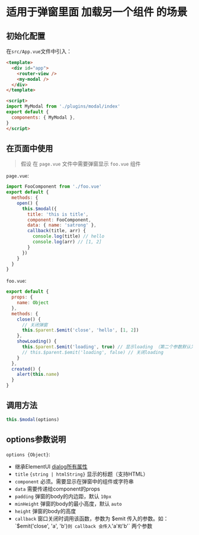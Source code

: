# 适用于弹窗里面 加载另一个组件 的场景

## 初始化配置
在`src/App.vue`文件中引入：
```html
<template>
  <div id="app">
    <router-view />
    <my-modal />
  </div>
</template>

<script>
import MyModal from './plugins/modal/index'
export default {
  components: { MyModal },
}
</script>
```

## 在页面中使用
> 假设 在 `page.vue` 文件中需要弹窗显示 `foo.vue` 组件

`page.vue`:
```js
import FooComponent from './foo.vue'
export default {
  methods: {
    open() {
      this.$modal({
        title: 'this is title',
        component: FooComponent,
        data: { name: 'satrong' },
        callback(title, arr) {
          console.log(title) // hello
          console.log(arr) // [1, 2]
        }
      })
    }
  }
}
```

`foo.vue`:
```js
export default {
  props: {
    name: Object
  },
  methods: {
    close() {
      // 关闭弹窗
      this.$parent.$emit('close', 'hello', [1, 2])
    },
    showLoading() {
      this.$parent.$emit('loading', true) // 显示loading （第二个参数默认为true）
      // this.$parent.$emit('loading', false) // 关闭loading
    }
  },
  created() {
    alert(this.name)
  }
}
```

## 调用方法
```js
this.$modal(options)
```

## options参数说明
`options {Object}`:
- 继承ElementUI [dialog所有属性](https://element.eleme.cn/#/zh-CN/component/dialog#attributes)
- `title` `{string | htmlString}` 显示的标题（支持HTML）
- `component` 必须。需要显示在弹窗中的组件或字符串
- `data` 需要传递给component的props
- `padding` 弹窗的body的内边距，默认 `10px`
- `minHeight` 弹窗的body的最小高度，默认 `auto`
- `height` 弹窗的body的高度
- `callback` 窗口关闭时调用该函数，参数为 $emit 传入的参数。如： `$emit('close', 'a', 'b')` 则 callback 会传入 `'a'` 和 `'b'` 两个参数

